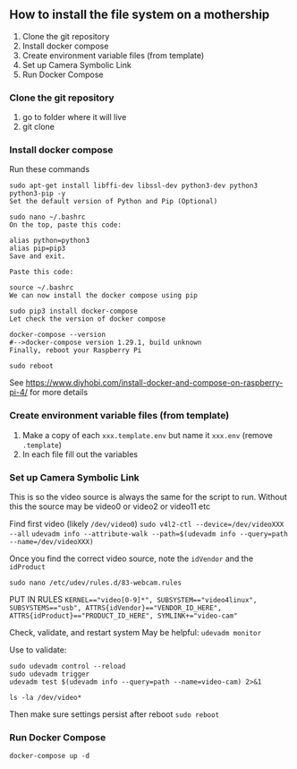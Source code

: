 ## How to install the file system on a mothership

1. Clone the git repository
2. Install docker compose
3. Create environment variable files (from template)
4. Set up Camera Symbolic Link
5. Run Docker Compose



### Clone the git repository
1. go to folder where it will live
2. git clone <repo>

### Install docker compose
Run these commands
```
sudo apt-get install libffi-dev libssl-dev python3-dev python3 python3-pip -y
Set the default version of Python and Pip (Optional)

sudo nano ~/.bashrc
On the top, paste this code:

alias python=python3
alias pip=pip3
Save and exit.

Paste this code:

source ~/.bashrc
We can now install the docker compose using pip

sudo pip3 install docker-compose
Let check the version of docker compose

docker-compose --version
#-->docker-compose version 1.29.1, build unknown
Finally, reboot your Raspberry Pi

sudo reboot
```

See https://www.diyhobi.com/install-docker-and-compose-on-raspberry-pi-4/ for more details

### Create environment variable files (from template)
1. Make a copy of each `xxx.template.env` but name it `xxx.env` (remove `.template`)
2. In each file fill out the variables

### Set up Camera Symbolic Link
This is so the video source is always the same for the script to run. Without this the source may be video0 or video2 or video11 etc

Find first video (likely `/dev/video0`)
`sudo v4l2-ctl --device=/dev/videoXXX --all`
`udevadm info --attribute-walk --path=$(udevadm info --query=path --name=/dev/videoXXX)`

Once you find the correct video source, note the `idVendor` and the `idProduct`

`sudo nano /etc/udev/rules.d/83-webcam.rules`

PUT IN RULES
`KERNEL=="video[0-9]*", SUBSYSTEM=="video4linux", SUBSYSTEMS=="usb", ATTRS{idVendor}=="VENDOR_ID_HERE", ATTRS{idProduct}=="PRODUCT_ID_HERE", SYMLINK+="video-cam"`

Check, validate, and restart system
May be helpful: `udevadm monitor`

Use to validate:
```
sudo udevadm control --reload
sudo udevadm trigger
udevadm test $(udevadm info --query=path --name=video-cam) 2>&1

ls -la /dev/video*
```
Then make sure settings persist after reboot
`sudo reboot`


### Run Docker Compose

`docker-compose up -d`



